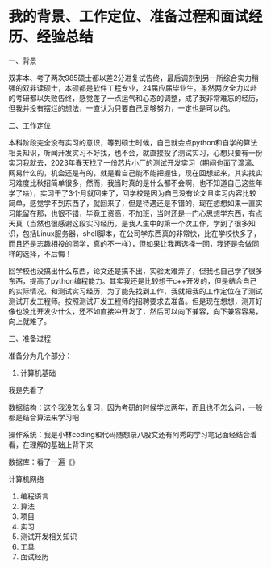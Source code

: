 # 我的背景、工作定位、准备过程和面试经历、经验总结

一、背景

​	双非本、考了两次985硕士都以差2分进复试告终，最后调剂到另一所综合实力稍强的双非读硕士，本硕都是软件工程专业，24届应届毕业生。虽然两次全力以赴的考研都以失败告终，感觉差了一点运气和心态的调整，成了我非常难忘的经历，但我并没有摆烂的想法，一直认为只要自己足够努力，一定也是可以的。

二、工作定位

​	本科阶段完全没有实习的意识，等到硕士时候，自己就会点python和自学的算法相关知识，听闻开发实习不好找，也不会，就直接投了测试实习，心想只要有一份实习我就去，2023年春天找了一份芯片小厂的测试开发实习（期间也面了滴滴、网易什么的，机会还是有的，就是看自己能不能把握住，现在回想起来，其实找实习难度比秋招简单很多，然而，我当时真的是什么都不会啊，也不知道自己这些年学了啥），实习干了3个月就回来了，回学校是因为自己没有论文且实习内容比较简单，感觉学不到东西了，就回来了，但是待遇还是不错的，现在想想如果一直实习能留在那，也很不错，毕竟工资高，不加班，当时还是一门心思想学东西，有点天真（当然也很感谢这段实习经历，是我人生中的第一个次工作，学到了很多知识，包括Linux服务器，shell脚本，在公司学东西真的非常快，比在学校快多了，而且还是志趣相投的同学，真的不一样），但如果让我再选择一回，我还是会做同样的选择，不后悔！

​	回学校也没搞出什么东西，论文还是搞不出，实验太难弄了，但我也自己学了很多东西，提高了python编程能力。其实我还是比较想干c++开发的，但是结合自己的实际情况，和测试实习经历，为了能先找到工作，我就把我的工作定位在了测试测试开发工程师。按照测试开发工程师的招聘要求去准备。但是现在想想，测开好像也没比开发少什么，还不如直接冲开发了，然后可以向下兼容，向下兼容容易，向上就难了。

三、准备过程

准备分为几个部分：

1. 计算机基础

我是先看了

数据结构：这个我没怎么复习，因为考研的时候学过两年，而且也不怎么问，一般都是结合算法来学习吧

操作系统：我是小林coding和代码随想录八股文还有阿秀的学习笔记面经结合着看，在理解的基础上背下来

数据库：看了一遍《》

计算机网络

1. 编程语言
2. 算法
3. 项目
4. 实习
5. 测试开发相关知识
6. 工具
7. 面试经历